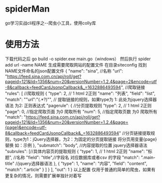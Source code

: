 # spiderMan
go学习实战cli程序之--爬虫小工具，使用colly库
# 使用方法
下载代码之后 go build -o spider.exe main.go（windows）
然后执行 spider add  url -name NAME 生成需要爬取网站的配置文件
在目录siteconfig 找到NAME文件命名的json配置文件
{
    "name": "sina",   //名称
    "url": "https://feed.sina.com.cn/api/roll/get?pageid=121&lid=1356&num=20&versionNumber=1.2.4&page=2&encode=utf-8&callback=feedCardJsonpCallback&_=1632886493594", //爬取链接
    "rules": [ //爬取规则
        {
            "type": 2, // 1 html 2正则
            "name": "列表",
            "field": "list",
            "match": "\"url\":\"(.*?)\"",  // 提取链接的规则，如果type为 1: 此处为jquery选择器语法  为2: 正则表达式
            "pagerule": { //分页提取规则
                "type": 2, // 1 html 2正则
                "page": 0, //指定爬取页面 为0 爬取所有
                "num": 5, //指定爬取页数  为0 爬取所有 
                "match": "https://feed.sina.com.cn/api/roll/get?pageid=121&lid=1356&num=20&versionNumber=1.2.4&page={page}&encode=utf-8&callback=feedCardJsonpCallback&_=1632886493594" //分页链接提取规则，type为1：jQuery选择器，为2：为固定的分页提取链接 将分页用变量{page}替换 如：示例
            },
            "submatch": "body", //内容提取的位置 jquery选择器语法
            "subrules": [//具体内容页的提取规则
                {
                    "type": 1,  // 1 html 2正则
                    "name": "标题", //名称
                    "field": "title",//字段名  对应数据库或者csv 的字段
                    "match": ".main-title" //jquery选择器语法
                },
                {
                    "type": 1,
                    "name": "内容",
                    "field": "content",
                    "match": ".article"
                }
            ]
        }
    ],
    "out": 1
}
以上配置 仅用于普通的简单的爬虫，如果有更复杂的情况，则需要扩展单独针对着写
